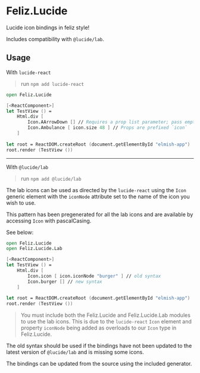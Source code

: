 # Feliz.Lucide

Lucide icon bindings in feliz style!

Includes compatibility with `@lucide/lab`.

## Usage

With `lucide-react`

> run `npm add lucide-react`

```fsharp
open Feliz.Lucide

[<ReactComponent>]
let TestView () =
    Html.div [
        Icon.AArrowDown [] // Requires a prop list parameter; pass empty list prn
        Icon.Ambulance [ icon.size 48 ] // Props are prefixed `icon`
    ]
    
let root = ReactDOM.createRoot (document.getElementById "elmish-app")
root.render (TestView ())
```
---

With `@lucide/lab`

> run `npm add @lucide/lab`

The lab icons can be used as directed by the `lucide-react` using the `Icon` generic element with the `iconNode` attribute set to the name of the icon you wish to use.

This pattern has been pregenerated for all the lab icons and are available by accessing `Icon` with pascalCasing.

See below:

```fsharp
open Feliz.Lucide
open Feliz.Lucide.Lab 

[<ReactComponent>]
let TestView () =
    Html.div [
        Icon.icon [ icon.iconNode "burger" ] // old syntax
        Icon.burger [] // new syntax
    ]
    
let root = ReactDOM.createRoot (document.getElementById "elmish-app")
root.render (TestView ())
```

> You must include both the Feliz.Lucide and Feliz.Lucide.Lab modules to use the lab icons. This is due to the `lucide-react` `Icon` element and property `iconNode` being added as overloads to our `Icon` type in Feliz.Lucide.

The old syntax should be used if the bindings have not been updated to the latest version of `@lucide/lab` and is missing some icons.

The bindings can be updated from the source using the included generator.